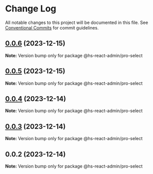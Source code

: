 # Change Log

All notable changes to this project will be documented in this file.
See [Conventional Commits](https://conventionalcommits.org) for commit guidelines.

## [0.0.6](https://git.aihuoshi.net/algo_analysis_plat/web/fd-react-admin-components/compare/@hs-react-admin/pro-select@0.0.5...@hs-react-admin/pro-select@0.0.6) (2023-12-15)

**Note:** Version bump only for package @hs-react-admin/pro-select





## [0.0.5](https://git.aihuoshi.net/algo_analysis_plat/web/fd-react-admin-components/compare/@hs-react-admin/pro-select@0.0.4...@hs-react-admin/pro-select@0.0.5) (2023-12-15)

**Note:** Version bump only for package @hs-react-admin/pro-select

## [0.0.4](https://git.aihuoshi.net/algo_analysis_plat/web/fd-react-admin-components/compare/@hs-react-admin/pro-select@0.0.3...@hs-react-admin/pro-select@0.0.4) (2023-12-14)

**Note:** Version bump only for package @hs-react-admin/pro-select

## [0.0.3](https://git.aihuoshi.net/algo_analysis_plat/web/fd-react-admin-components/compare/@hs-react-admin/pro-select@0.0.2...@hs-react-admin/pro-select@0.0.3) (2023-12-14)

**Note:** Version bump only for package @hs-react-admin/pro-select

## 0.0.2 (2023-12-14)

**Note:** Version bump only for package @hs-react-admin/pro-select
